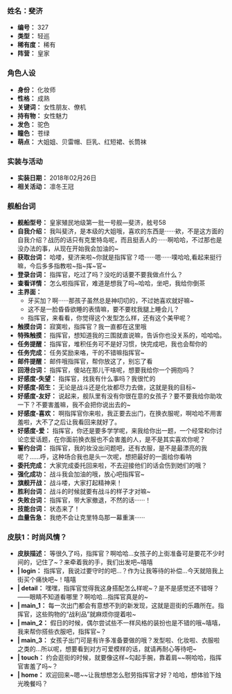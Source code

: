 ### 姓名：斐济
* **编号：** 327
* **类型：** 轻巡
* **稀有度：** 稀有
* **阵营：** 皇家


### 角色人设
* **身份：** 化妆师
* **性格：** 成熟
* **关键词：** 女性朋友、僚机
* **持有物：** 女性魅力
* **发色：** 驼色
* **瞳色：** 苍绿
* **萌点：** 大姐姐、贝雷帽、巨乳、红短裙、长筒袜


### 实装与活动
* **实装日期：** 2018年02月26日
* **相关活动：** 凛冬王冠


### 舰船台词
* **舰船型号：** 皇家殖民地级第一批一号舰—斐济，舷号58
* **自我介绍：** 我叫斐济，是本级的大姐哦，喜欢的东西是······欸，不是这方面的自我介绍？战历的话只有克里特岛呢，而且挺丢人的······啊哈哈，不过那也是没办法的事，从现在开始我会加油的~
* **获取台词：** 哈喽，斐济来啦~你就是指挥官？唔······嗯······噗哈哈,看起来挺行嘛，今后多多指教啦~指~挥~官~
* **登录台词：** 指挥官，吃过了吗？没吃的话要不要我做点什么？
* **查看详情：** 怎么啦指挥官，难道是想我了吗~哈哈，坐吧，我给你倒茶
* **主界面：**
  * 牙买加？啊······那孩子虽然总是神叨叨的，不过她喜欢就好嘛~
  * 这不是一脸昏昏欲睡的表情嘛，要不要枕我腿上睡会儿？
  * 指挥官，来看看，你觉得这个发型怎么样，还有这个美甲呢？
* **触摸台词：** 寂寞啦，指挥官？我一直都在这里哦
* **特殊触摸：** 指挥官，想知道我的三围就直说嘛，告诉你也没关系的，哈哈哈。
* **任务提醒：** 指挥官，堆积任务可不是好习惯，快完成吧，我也会帮你的
* **任务完成：** 任务奖励来咯，干的不错嘛指挥官~
* **邮件提醒：** 邮件哦指挥官，帮你放这了，别忘了看
* **回港台词：** 指挥官，傻站在那儿干啥呢，想要我给你一个拥抱吗？
* **好感度-失望：** 指挥官，找我有什么事吗？我很忙的
* **好感度-陌生：** 无论是战斗还是化妆都尽力去做，这就是我的目标~
* **好感度-友好：** 说起来，舰队里有没有你很在意的女孩子？要不要我给你助攻一下？不要害羞嘛，我不会把你说出去的~
* **好感度-喜欢：** 啊指挥官你来啦，我正要去出门，在换衣服呢，啊哈哈不用害羞啦，大不了之后让我看回来就好了。
* **好感度-爱：** 指挥官，你还是要多学学呢，来我给你出一题，一个经常和你讨论恋爱话题，在你面前换衣服也不会害羞的人，是不是其实喜欢你呢？
* **誓约台词：** 指挥官，我的妆没出问题吧，还有衣服，是不是最漂亮的我呢？……呼，这种场合我也是头一次呢，想把最好的一面给你看呐
* **委托完成：** 大家完成委托回来啦，不去迎接他们的话会伤到她们的哦？
* **强化成功：** 战斗我会加油的哦，放心吧指挥官~
* **旗舰开战：** 战斗喽，大家打起精神来！
* **胜利台词：** 战斗的时候就要有战斗的样子才对嘛~
* **失败台词：** 指挥官，带大家撤退，不然的话······！
* **技能台词：** 状态来了！
* **血量告急：** 我绝不会让克里特岛那一幕重演······


### 皮肤1：时尚风情？
* **皮肤描述：** 等很久了吗，指挥官？啊哈哈…女孩子的上街准备可是要花不少时间的，记住了~？来牵着我的手，我们出发吧~嘻嘻
* **| login：** 指挥官，我说过要守时的吧…？作为让我等待的补偿…今天就陪我上街买个痛快吧~！嘻嘻
* **| detail：** 嘿嘿，指挥官觉得我这身搭配怎么样呢~？是不是感觉还不错呀？——眼睛不知道看哪里？啊哈哈…指挥官真是的~
* **| main_1：** 每一次出门都会有意想不到的新发现，这就是逛街的乐趣所在。指挥官，这些购物的“战利品”就麻烦你提着啦~
* **| main_2：** 假日的时候，偶尔尝试些不一样风格的装扮也是不错的哦~嘻嘻，我来帮你搭些衣服吧，指挥官~？
* **| main_3：** 女孩子出门可是有许多准备要做的哦？发型啦、化妆啦、衣服啦之类的…所以呢，想要看到对方可爱模样的话，就请再耐心等待吧~
* **| touch：** 约会逛街的时候，就要像这样~勾起手腕，靠着肩~~啊哈哈，指挥官害羞了吗~？
* **| home：** 欢迎回来~嗯~~让我想想怎么慰劳指挥官才好？哈哈，想体验下烛光晚餐吗？
